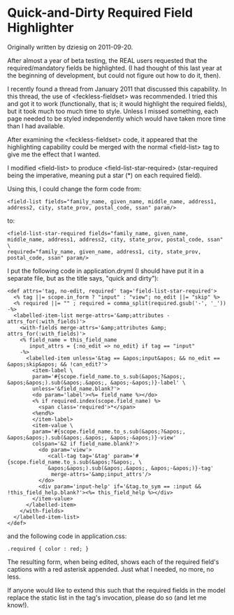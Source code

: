 # Quick-and-Dirty Required Field Highlighter

Originally written by dziesig on 2011-09-20.

After almost a year of beta testing, the REAL users requested that the required/mandatory fields be highlighted.  (I had thought of this last year at the beginning of development, but could not figure out how to do it, then).

I recently found a thread from January 2011 that discussed this capability\.  In this thread, the use of &lt;feckless-fieldset> was recommended.  I tried this and got it to work (functionally, that is; it would highlight the required fields), but it took much too much time to style.  Unless I missed something, each page needed to be styled independently which would have taken more time than I had available.

After examining the &lt;feckless-fieldset> code, it appeared that the highlighting capability could be merged with the normal &lt;field-list> tag to give me the effect that I wanted.

I modified &lt;field-list> to produce &lt;field-list-star-required> (star-required being the imperative, meaning put a star (\*) on each required field).

Using this, I could change the form code from:

    <field-list fields="family_name, given_name, middle_name, address1, address2, city, state_prov, postal_code, ssan" param/>

to:

    <field-list-star-required fields="family_name, given_name, middle_name, address1, address2, city, state_prov, postal_code, ssan" \
    required="family_name, given_name, address1, city, state_prov, postal_code, ssan" param/>

I put the following code in application.dryml (I should have put it in a separate file, but as the title says, "quick and dirty"):

    <def attrs='tag, no-edit, required' tag='field-list-star-required'>
      <% tag ||= scope.in_form ? "input" : "view"; no_edit ||= "skip" %>
      <% required ||= "" ; required = comma_split(required.gsub('-', '_')) -%>
      <labelled-item-list merge-attrs='&amp;attributes - attrs_for(:with_fields)'>
        <with-fields merge-attrs='&amp;attributes &amp; attrs_for(:with_fields)'>
        <% field_name = this_field_name 
           input_attrs = {:no_edit => no_edit} if tag == "input"
        -%>
          <labelled-item unless='&tag == &apos;input&apos; && no_edit == &apos;skip&apos; && !can_edit?'>
            <item-label \
            param='#{scope.field_name.to_s.sub(&apos;?&apos;, &apos;&apos;).sub(&apos;.&apos;, &apos;-&apos;)}-label' \
            unless='&field_name.blank?'>
            <do param='label'><%= field_name %></do>
            <% if required.index(scope.field_name) %>
              <span class='required'>*</span>
            <%end%>
            </item-label>
            <item-value \
            param='#{scope.field_name.to_s.sub(&apos;?&apos;, &apos;&apos;).sub(&apos;.&apos;, &apos;-&apos;)}-view' 
            colspan='&2 if field_name.blank?'>
              <do param='view'>
                 <call-tag tag='&tag' param='#{scope.field_name.to_s.sub(&apos;?&apos;, \
                 &apos;&apos;).sub(&apos;.&apos;, &apos;-&apos;)}-tag' 
                  merge-attrs='&amp;input_attrs'/>
              </do>
              <div param='input-help' if='&tag.to_sym == :input && !this_field_help.blank?'><%= this_field_help %></div>
            </item-value>
          </labelled-item>
        </with-fields>
      </labelled-item-list>
    </def>

and the following code in application.css:

    .required { color : red; }

The resulting form, when being edited, shows each of the required field's captions with a red asterisk appended.  Just what I needed, no more, no less.

If anyone would like to extend this such that the required fields in the model replace the static list in the tag's invocation, please do so (and let me know!).

